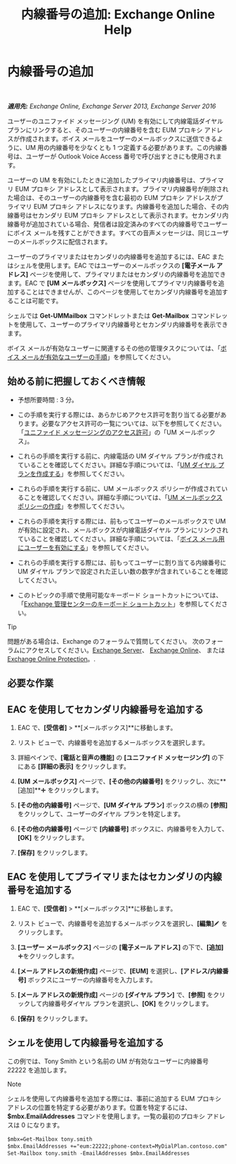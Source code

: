 ﻿---
title: '内線番号の追加: Exchange Online Help'
TOCTitle: 内線番号の追加
ms:assetid: 1a73c9c8-cb50-4bd7-a101-dadd20e28031
ms:mtpsurl: https://technet.microsoft.com/ja-jp/library/Dd335124(v=EXCHG.150)
ms:contentKeyID: 50555738
ms.date: 05/22/2018
mtps_version: v=EXCHG.150
ms.translationtype: HT
---

# 内線番号の追加

 

_**適用先:** Exchange Online, Exchange Server 2013, Exchange Server 2016_

ユーザーのユニファイド メッセージング (UM) を有効にして内線電話ダイヤル プランにリンクすると、そのユーザーの内線番号を含む EUM プロキシ アドレスが作成されます。ボイス メールをユーザーのメールボックスに送信できるように、UM 用の内線番号を少なくとも 1 つ定義する必要があります。この内線番号は、ユーザーが Outlook Voice Access 番号で呼び出すときにも使用されます。

ユーザーの UM を有効にしたときに追加したプライマリ内線番号は、プライマリ EUM プロキシ アドレスとして表示されます。プライマリ内線番号が削除された場合は、そのユーザーの内線番号を含む最初の EUM プロキシ アドレスがプライマリ EUM プロキシ アドレスになります。内線番号を追加した場合、その内線番号はセカンダリ EUM プロキシ アドレスとして表示されます。セカンダリ内線番号が追加されている場合、発信者は設定済みのすべての内線番号でユーザーにボイス メールを残すことができます。すべての音声メッセージは、同じユーザーのメールボックスに配信されます。

ユーザーのプライマリまたはセカンダリの内線番号を追加するには、EAC またはシェルを使用します。EAC ではユーザーのメールボックスの **\[電子メール アドレス\]** ページを使用して、プライマリまたはセカンダリの内線番号を追加できます。EAC で **\[UM メールボックス\]** ページを使用してプライマリ内線番号を追加することはできませんが、このページを使用してセカンダリ内線番号を追加することは可能です。

シェルでは **Get-UMMailbox** コマンドレットまたは **Get-Mailbox** コマンドレットを使用して、ユーザーのプライマリ内線番号とセカンダリ内線番号を表示できます。

ボイス メールが有効なユーザーに関連するその他の管理タスクについては、「[ボイス メールが有効なユーザーの手順](voice-mail-enabled-user-procedures-exchange-2013-help.md)」を参照してください。

## 始める前に把握しておくべき情報

  - 予想所要時間 : 3 分。

  - この手順を実行する際には、あらかじめアクセス許可を割り当てる必要があります。必要なアクセス許可の一覧については、以下を参照してください。「[ユニファイド メッセージングのアクセス許可](unified-messaging-permissions-exchange-2013-help.md)」の「UM メールボックス」。

  - これらの手順を実行する前に、内線電話の UM ダイヤル プランが作成されていることを確認してください。詳細な手順については、「[UM ダイヤル プランを作成する](create-a-um-dial-plan-exchange-2013-help.md)」を参照してください。

  - これらの手順を実行する前に、UM メールボックス ポリシーが作成されていることを確認してください。詳細な手順については、「[UM メールボックス ポリシーの作成](create-a-um-mailbox-policy-exchange-2013-help.md)」を参照してください。

  - これらの手順を実行する際には、前もってユーザーのメールボックスで UM が有効に設定され、メールボックスが内線電話ダイヤル プランにリンクされていることを確認してください。詳細な手順については、「[ボイス メール用にユーザーを有効にする](enable-a-user-for-voice-mail-exchange-2013-help.md)」を参照してください。

  - これらの手順を実行する際には、前もってユーザーに割り当てる内線番号に UM ダイヤル プランで設定された正しい数の数字が含まれていることを確認してください。

  - このトピックの手順で使用可能なキーボード ショートカットについては、「[Exchange 管理センターのキーボード ショートカット](keyboard-shortcuts-in-the-exchange-admin-center-exchange-online-protection-help.md)」を参照してください。


> [!TIP]
> 問題がある場合は、Exchange のフォーラムで質問してください。 次のフォーラムにアクセスしてください。<A href="https://go.microsoft.com/fwlink/p/?linkid=60612">Exchange Server</A>、 <A href="https://go.microsoft.com/fwlink/p/?linkid=267542">Exchange Online</A>、 または <A href="https://go.microsoft.com/fwlink/p/?linkid=285351">Exchange Online Protection</A>。.



## 必要な作業

## EAC を使用してセカンダリ内線番号を追加する

1.  EAC で、**\[受信者\]** \> **\[メールボックス\]**に移動します。

2.  リスト ビューで、内線番号を追加するメールボックスを選択します。

3.  詳細ペインで、**\[電話と音声の機能\]** の **\[ユニファイド メッセージング\]** の下にある **\[詳細の表示\]** をクリックします。

4.  **\[UM メールボックス\]** ページで、**\[その他の内線番号\]** をクリックし、次に**\[追加\]**![\[追加\] アイコン](images/JJ218640.c1e75329-d6d7-4073-a27d-498590bbb558(EXCHG.150).gif "[追加] アイコン") をクリックします。

5.  **\[その他の内線番号\]** ページで、**\[UM ダイヤル プラン\]** ボックスの横の **\[参照\]** をクリックして、ユーザーのダイヤル プランを特定します。

6.  **\[その他の内線番号\]** ページで **\[内線番号\]** ボックスに、内線番号を入力して、**\[OK\]** をクリックします。

7.  **\[保存\]** をクリックします。

## EAC を使用してプライマリまたはセカンダリの内線番号を追加する

1.  EAC で、**\[受信者\]** \> **\[メールボックス\]**に移動します。

2.  リスト ビューで、内線番号を追加するメールボックスを選択し、**\[編集\]**![編集アイコン](images/Bb124582.6f53ccb2-1f13-4c02-bea0-30690e6ea71d(EXCHG.150).gif "編集アイコン") をクリックします。

3.  **\[ユーザー メールボックス\]** ページの **\[電子メール アドレス\]** の下で、**\[追加\]**![\[追加\] アイコン](images/JJ218640.c1e75329-d6d7-4073-a27d-498590bbb558(EXCHG.150).gif "[追加] アイコン")をクリックします。

4.  **\[メール アドレスの新規作成\]** ページで、**\[EUM\]** を選択し、**\[アドレス/内線番号\]** ボックスにユーザーの内線番号を入力します。

5.  **\[メール アドレスの新規作成\]** ページの **\[ダイヤル プラン\]** で、**\[参照\]** をクリックして内線番号ダイヤル プランを選択し、**\[OK\]** をクリックします。

6.  **\[保存\]** をクリックします。

## シェルを使用して内線番号を追加する

この例では、Tony Smith という名前の UM が有効なユーザーに内線番号 22222 を追加します。


> [!NOTE]
> シェルを使用して内線番号を追加する際には、事前に追加する EUM プロキシ アドレスの位置を特定する必要があります。位置を特定するには、<STRONG>$mbx.EmailAddresses</STRONG> コマンドを使用します。一覧の最初のプロキシ アドレスは 0 になります。



    $mbx=Get-Mailbox tony.smith
    $mbx.EmailAddresses +="eum:22222;phone-context=MyDialPlan.contoso.com"
    Set-Mailbox tony.smith -EmailAddresses $mbx.EmailAddresses

